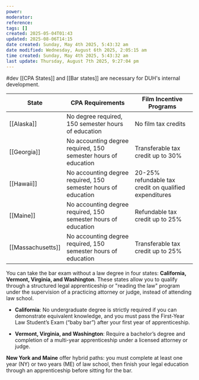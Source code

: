 ```yaml
---
power: 
moderator: 
reference: 
tags: []
created: 2025-05-04T01:43
updated: 2025-08-06T14:15
date created: Sunday, May 4th 2025, 5:43:32 am
date modified: Wednesday, August 6th 2025, 2:05:15 am
time created: Sunday, May 4th 2025, 5:43:32 am
last update: Thursday, August 7th 2025, 9:27:04 pm
---
```

#dev
[[CPA States]] and [[Bar states]] are necessary for DUH's internal development.


| State             | CPA Requirements                                               | Film Incentive Programs                                |
| ----------------- | -------------------------------------------------------------- | ------------------------------------------------------ |
| [[Alaska]]        | No degree required, 150 semester hours of education            | No film tax credits                                    |
| [[Georgia]]       | No accounting degree required, 150 semester hours of education | Transferable tax credit up to 30%                      |
| [[Hawaii]]        | No accounting degree required, 150 semester hours of education | 20-25% refundable tax credit on qualified expenditures |
| [[Maine]]         | No accounting degree required, 150 semester hours of education | Refundable tax credit up to 25%                        |
| [[Massachusetts]] | No accounting degree required, 150 semester hours of education | Transferable tax credit up to 25%                      |

You can take the bar exam without a law degree in four states: **California, Vermont, Virginia, and Washington**. These states allow you to qualify through a structured legal apprenticeship or "reading the law" program under the supervision of a practicing attorney or judge, instead of attending law school[](https://www.juriseducation.com/blog/can-you-take-the-bar-exam-without-going-to-law-school)[](https://www.reddit.com/r/IAmA/comments/rzzm63/i_am_an_attorney_who_passed_the_bar_without/)[](https://barprephero.com/learn/take-the-bar-exam-without-law-school/)[](https://www.shareable.net/how-to-become-a-lawyer-without-going-to-law-school/)[](https://www.lsd.law/articles/taking-the-bar-exam-without-law-school)[](https://www.lawyeredu.org/bar-exam-without-law-school/)[](https://lawofficestudy.net/2023/03/17/states-you-can-become-a-lawyer-without-law-school/)[](https://www.usnews.com/education/blogs/law-admissions-lowdown/articles/what-law-school-applicants-should-know-about-the-bar-exam).

- **California**: No undergraduate degree is strictly required if you can demonstrate equivalent knowledge, and you must pass the First-Year Law Student’s Exam (“baby bar”) after your first year of apprenticeship[](https://www.juriseducation.com/blog/can-you-take-the-bar-exam-without-going-to-law-school)[](https://lawofficestudy.net/2023/03/17/states-you-can-become-a-lawyer-without-law-school/).
    
- **Vermont, Virginia, and Washington**: Require a bachelor’s degree and completion of a multi-year apprenticeship under a licensed attorney or judge[](https://www.juriseducation.com/blog/can-you-take-the-bar-exam-without-going-to-law-school)[](https://www.reddit.com/r/IAmA/comments/rzzm63/i_am_an_attorney_who_passed_the_bar_without/)[](https://lawofficestudy.net/2023/03/17/states-you-can-become-a-lawyer-without-law-school/).
    

**New York and Maine** offer hybrid paths: you must complete at least one year (NY) or two years (ME) of law school, then finish your legal education through an apprenticeship before sitting for the bar[](https://www.juriseducation.com/blog/can-you-take-the-bar-exam-without-going-to-law-school)[](https://www.lawyeredu.org/bar-exam-without-law-school/).